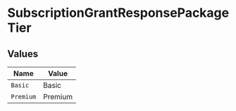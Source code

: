 # SubscriptionGrantResponsePackageTier


## Values

| Name      | Value     |
| --------- | --------- |
| `Basic`   | Basic     |
| `Premium` | Premium   |